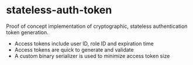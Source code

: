 stateless-auth-token
====================

Proof of concept implementation of cryptographic, stateless authentication token generation.

* Access tokens include user ID, role ID and expiration time
* Access tokens are quick to generate and validate
* A custom binary serializer is used to minimize access token size
